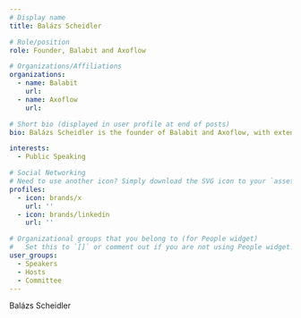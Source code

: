 ```yaml
---
# Display name
title: Balázs Scheidler

# Role/position
role: Founder, Balabit and Axoflow

# Organizations/Affiliations
organizations:
  - name: Balabit
    url: 
  - name: Axoflow
    url: 

# Short bio (displayed in user profile at end of posts)
bio: Balázs Scheidler is the founder of Balabit and Axoflow, with extensive experience in cybersecurity and AI-driven solutions.

interests:
  - Public Speaking

# Social Networking
# Need to use another icon? Simply download the SVG icon to your `assets/media/icons/` folder.
profiles:
  - icon: brands/x
    url: ''
  - icon: brands/linkedin
    url: ''

# Organizational groups that you belong to (for People widget)
#   Set this to `[]` or comment out if you are not using People widget.
user_groups:
  - Speakers
  - Hosts
  - Committee
---
```


Balázs Scheidler